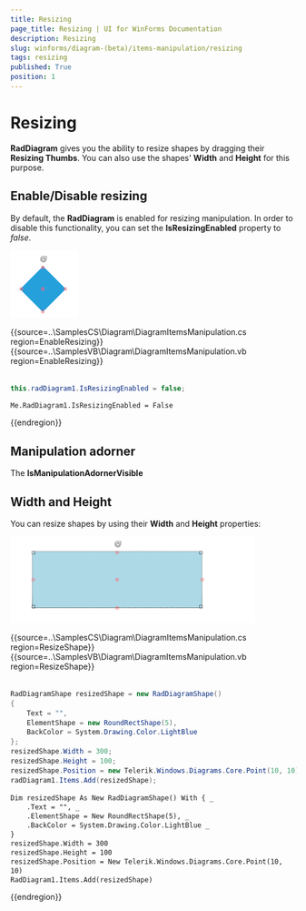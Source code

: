 ```yaml
---
title: Resizing
page_title: Resizing | UI for WinForms Documentation
description: Resizing
slug: winforms/diagram-(beta)/items-manipulation/resizing
tags: resizing
published: True
position: 1
---
```


# Resizing



__RadDiagram__ gives you the ability to resize shapes by dragging their __Resizing Thumbs__. You can also use the shapes' __Width__ and __Height__ for this purpose.

## Enable/Disable resizing

By default, the __RadDiagram__ is enabled for resizing manipulation. In order to disable this functionality, you can set the __IsResizingEnabled__ property to *false*.

![diagram-items-manipulation-resizing 001](images/diagram-items-manipulation-resizing001.png) 

{{source=..\SamplesCS\Diagram\DiagramItemsManipulation.cs region=EnableResizing}} 
{{source=..\SamplesVB\Diagram\DiagramItemsManipulation.vb region=EnableResizing}} 

````C#
            
this.radDiagram1.IsResizingEnabled = false;

````
````VB.NET
Me.RadDiagram1.IsResizingEnabled = False

````

{{endregion}} 
 

## Manipulation adorner

The __IsManipulationAdornerVisible__

## Width and Height

You can resize shapes by using their __Width__ and __Height__ properties:

![diagram-items-manipulation-resizing 002](images/diagram-items-manipulation-resizing002.png) 


{{source=..\SamplesCS\Diagram\DiagramItemsManipulation.cs region=ResizeShape}} 
{{source=..\SamplesVB\Diagram\DiagramItemsManipulation.vb region=ResizeShape}} 

````C#
            
RadDiagramShape resizedShape = new RadDiagramShape()
{
    Text = "",
    ElementShape = new RoundRectShape(5),
    BackColor = System.Drawing.Color.LightBlue
};
resizedShape.Width = 300;
resizedShape.Height = 100;
resizedShape.Position = new Telerik.Windows.Diagrams.Core.Point(10, 10);
radDiagram1.Items.Add(resizedShape);

````
````VB.NET
Dim resizedShape As New RadDiagramShape() With { _
    .Text = "", _
    .ElementShape = New RoundRectShape(5), _
    .BackColor = System.Drawing.Color.LightBlue _
}
resizedShape.Width = 300
resizedShape.Height = 100
resizedShape.Position = New Telerik.Windows.Diagrams.Core.Point(10, 10)
RadDiagram1.Items.Add(resizedShape)

````

{{endregion}} 



